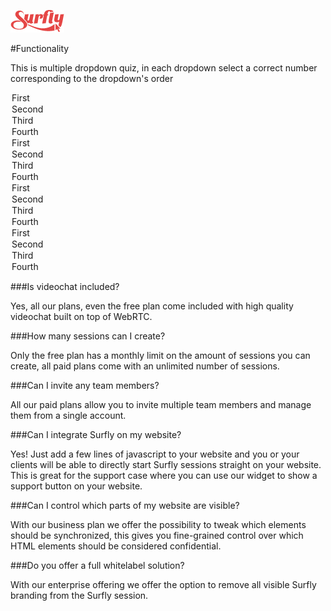 ![logo](../images/logosmall.png)

#Functionality
<quiz name="Gitbook Quiz">
    <question>
        <p>This is multiple dropdown quiz, in each dropdown select a correct number corresponding to the dropdown's order</p>
        <answer>
            <option correct>First</option>
            <option>Second</option>
            <option>Third</option>
            <option>Fourth</option>
        </answer>
        <answer>
            <option>First</option>
            <option correct>Second</option>
            <option>Third</option>
            <option>Fourth</option>
        </answer>
        <answer>
            <option>First</option>
            <option>Second</option>
            <option correct>Third</option>
            <option>Fourth</option>
        </answer>
        <answer>
            <option>First</option>
            <option>Second</option>
            <option>Third</option>
            <option correct>Fourth</option>
        </answer>
    </question>
</quiz>

###Is videochat included?

Yes, all our plans, even the free plan come included with high quality videochat built on top of WebRTC.

###How many sessions can I create?

Only the free plan has a monthly limit on the amount of sessions you can create, all paid plans come with an unlimited number of sessions.

###Can I invite any team members?

All our paid plans allow you to invite multiple team members and manage them from a single account.

###Can I integrate Surfly on my website?

Yes! Just add a few lines of javascript to your website and you or your clients will be able to directly start Surfly sessions straight on your website. This is great for the support case where you can use our widget to show a support button on your website.

###Can I control which parts of my website are visible?

With our business plan we offer the possibility to tweak which elements should be synchronized, this gives you fine-grained control over which HTML elements should be considered confidential.

###Do you offer a full whitelabel solution?

With our enterprise offering we offer the option to remove all visible Surfly branding from the Surfly session.

